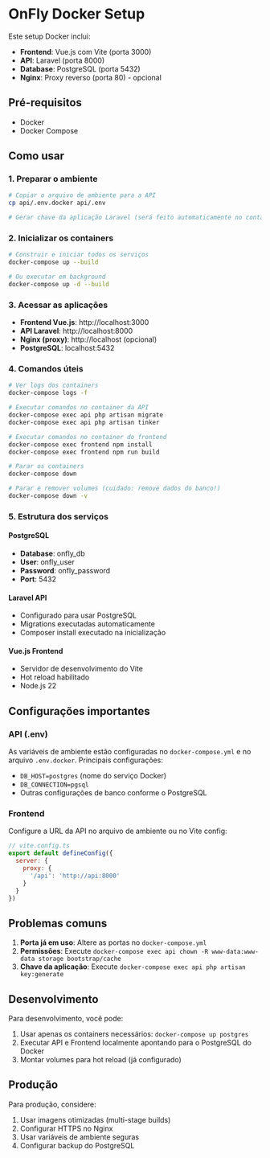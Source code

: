 # OnFly Docker Setup

Este setup Docker inclui:
- **Frontend**: Vue.js com Vite (porta 3000)
- **API**: Laravel (porta 8000)
- **Database**: PostgreSQL (porta 5432)
- **Nginx**: Proxy reverso (porta 80) - opcional

## Pré-requisitos

- Docker
- Docker Compose

## Como usar

### 1. Preparar o ambiente

```bash
# Copiar o arquivo de ambiente para a API
cp api/.env.docker api/.env

# Gerar chave da aplicação Laravel (será feito automaticamente no container)
```

### 2. Inicializar os containers

```bash
# Construir e iniciar todos os serviços
docker-compose up --build

# Ou executar em background
docker-compose up -d --build
```

### 3. Acessar as aplicações

- **Frontend Vue.js**: http://localhost:3000
- **API Laravel**: http://localhost:8000
- **Nginx (proxy)**: http://localhost (opcional)
- **PostgreSQL**: localhost:5432

### 4. Comandos úteis

```bash
# Ver logs dos containers
docker-compose logs -f

# Executar comandos no container da API
docker-compose exec api php artisan migrate
docker-compose exec api php artisan tinker

# Executar comandos no container do frontend
docker-compose exec frontend npm install
docker-compose exec frontend npm run build

# Parar os containers
docker-compose down

# Parar e remover volumes (cuidado: remove dados do banco!)
docker-compose down -v
```

### 5. Estrutura dos serviços

#### PostgreSQL
- **Database**: onfly_db
- **User**: onfly_user
- **Password**: onfly_password
- **Port**: 5432

#### Laravel API
- Configurado para usar PostgreSQL
- Migrations executadas automaticamente
- Composer install executado na inicialização

#### Vue.js Frontend
- Servidor de desenvolvimento do Vite
- Hot reload habilitado
- Node.js 22

## Configurações importantes

### API (.env)
As variáveis de ambiente estão configuradas no `docker-compose.yml` e no arquivo `.env.docker`. 
Principais configurações:
- `DB_HOST=postgres` (nome do serviço Docker)
- `DB_CONNECTION=pgsql`
- Outras configurações de banco conforme o PostgreSQL

### Frontend
Configure a URL da API no arquivo de ambiente ou no Vite config:
```javascript
// vite.config.ts
export default defineConfig({
  server: {
    proxy: {
      '/api': 'http://api:8000'
    }
  }
})
```

## Problemas comuns

1. **Porta já em uso**: Altere as portas no `docker-compose.yml`
2. **Permissões**: Execute `docker-compose exec api chown -R www-data:www-data storage bootstrap/cache`
3. **Chave da aplicação**: Execute `docker-compose exec api php artisan key:generate`

## Desenvolvimento

Para desenvolvimento, você pode:
1. Usar apenas os containers necessários: `docker-compose up postgres`
2. Executar API e Frontend localmente apontando para o PostgreSQL do Docker
3. Montar volumes para hot reload (já configurado)

## Produção

Para produção, considere:
1. Usar imagens otimizadas (multi-stage builds)
2. Configurar HTTPS no Nginx
3. Usar variáveis de ambiente seguras
4. Configurar backup do PostgreSQL
